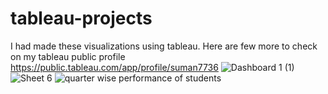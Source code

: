 # tableau-projects
I had made these visualizations using tableau. Here are few more to check on my tableau public profile https://public.tableau.com/app/profile/suman7736
![Dashboard 1 (1)](https://user-images.githubusercontent.com/107102891/228811296-7ad86d41-2cf4-42b5-a434-f93451dcd0ab.png)
![Sheet 6](https://user-images.githubusercontent.com/107102891/228811658-47131eb8-289e-411b-af15-44ddf8e23b27.png)
![quarter wise performance of students](https://user-images.githubusercontent.com/107102891/228821229-51c39a65-9557-40ad-81ff-7d0f6d712501.png)
